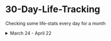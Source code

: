 # 30-Day-Life-Tracking
Checking some life-stats every day for a month

<details>

<summary>March 24 - April 22</summary>

# March 24 - April 22 
| Date        | Go-to-sleep Time | Wake-up Time | Water (L) | Workout (min) | Study (hrs) | Screen Time (hrs) | Reading (min) |
| ----------- | ---------------- | ------------ | --------- | ------------- | ----------- | ----------------- | ------------- |
| 24/03/2025  | 00:29            | 06:20        | 750ml+... |               |             |                   |               |
| 25/03/2025  |  |  |  |  |  |  |  |
| 26/03/2025  |  |  |  |  |  |  |  |
| 27/03/2025  |  |  |  |  |  |  |  |
| 28/03/2025  |  |  |  |  |  |  |  |
| 29/03/2025  |  |  |  |  |  |  |  |
| 30/03/2025  |  |  |  |  |  |  |  |
| 31/03/2025  |  |  |  |  |  |  |  |
| 01/04/2025  |  |  |  |  |  |  |  |
| 02/04/2025  |  |  |  |  |  |  |  |
| 03/04/2025  |  |  |  |  |  |  |  |
| 04/04/2025  |  |  |  |  |  |  |  |
| 05/04/2025  |  |  |  |  |  |  |  |
| 06/04/2025  |  |  |  |  |  |  |  |
| 07/04/2025  |  |  |  |  |  |  |  |
| 08/04/2025  |  |  |  |  |  |  |  |
| 09/04/2025  |  |  |  |  |  |  |  |
| 10/04/2025  |  |  |  |  |  |  |  |
| 11/04/2025  |  |  |  |  |  |  |  |
| 12/04/2025  |  |  |  |  |  |  |  |
| 13/04/2025  |  |  |  |  |  |  |  |
| 14/04/2025  |  |  |  |  |  |  |  |
| 15/04/2025  |  |  |  |  |  |  |  |
| 16/04/2025  |  |  |  |  |  |  |  |
| 17/04/2025  |  |  |  |  |  |  |  |
| 18/04/2025  |  |  |  |  |  |  |  |
| 19/04/2025  |  |  |  |  |  |  |  |
| 20/04/2025  |  |  |  |  |  |  |  |
| 21/04/2025  |  |  |  |  |  |  |  |
| 22/04/2025  |  |  |  |  |  |  |  |
| **Average** |  |  |  |  |  |  |  |

</details>
